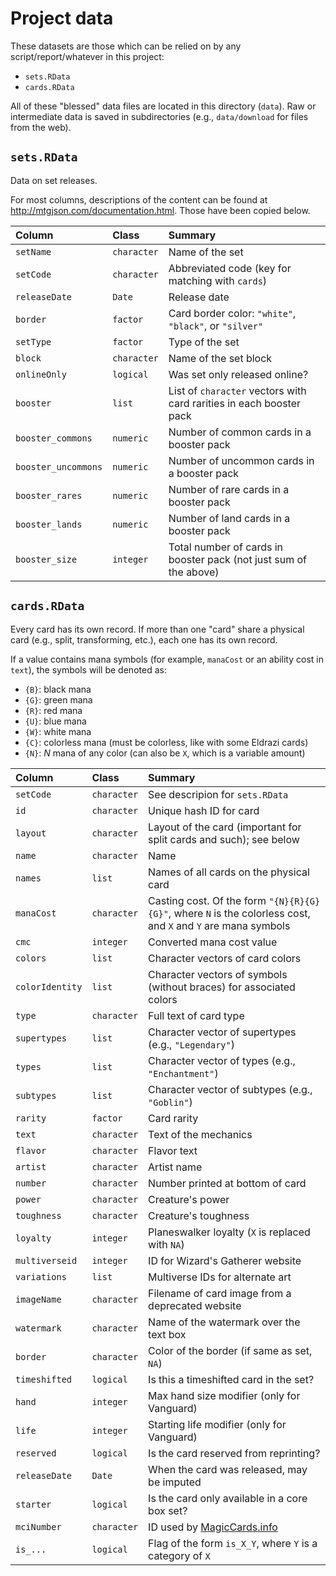 # Project data

These datasets are those which can be relied on by any script/report/whatever in
this project:

-   `sets.RData`
-   `cards.RData`

All of these "blessed" data files are located in this directory (`data`). Raw or
intermediate data is saved in subdirectories (e.g., `data/download` for files
from the web).

## `sets.RData`

Data on set releases.

For most columns, descriptions of the content can be found at http://mtgjson.com/documentation.html. Those have been copied below.

|Column              |Class       |Summary                                     |
|:-------------------|:-----------|:-------------------------------------------|
|`setName`           |`character` | Name of the set
|`setCode`           |`character` | Abbreviated code (key for matching with `cards`)
|`releaseDate`       |`Date`      | Release date
|`border`            |`factor`    | Card border color: `"white"`, `"black"`, or `"silver"`
|`setType`           |`factor`    | Type of the set
|`block`             |`character` | Name of the set block
|`onlineOnly`        |`logical`   | Was set only released online?
|`booster`           |`list`      | List of `character` vectors with card rarities in each booster pack
|`booster_commons`   |`numeric`   | Number of common cards in a booster pack
|`booster_uncommons` |`numeric`   | Number of uncommon cards in a booster pack
|`booster_rares`     |`numeric`   | Number of rare cards in a booster pack
|`booster_lands`     |`numeric`   | Number of land cards in a booster pack
|`booster_size`      |`integer`   | Total number of cards in booster pack (not just sum of the above)

## `cards.RData`

Every card has its own record. If more than one "card" share a physical card
(e.g., split, transforming, etc.), each one has its own record.

If a value contains mana symbols (for example, `manaCost` or an ability cost in
`text`), the symbols will be denoted as:

-   `{B}`: black mana
-   `{G}`: green mana
-   `{R}`: red mana
-   `{U}`: blue mana
-   `{W}`: white mana
-   `{C}`: colorless mana (must be colorless, like with some Eldrazi cards)
-   `{N}`: *N* mana of any color (can also be `X`, which is a variable amount)

|Column          |Class       |Summary                                         |
|:---------------|:-----------|:-----------------------------------------------|
|`setCode`       |`character` | See descripion for `sets.RData`
|`id`            |`character` | Unique hash ID for card
|`layout`        |`character` | Layout of the card (important for split cards and such); see below
|`name`          |`character` | Name
|`names`         |`list`      | Names of all cards on the physical card
|`manaCost`      |`character` | Casting cost. Of the form `"{N}{R}{G}{G}"`, where `N` is the colorless cost, and `X` and `Y` are mana symbols
|`cmc`           |`integer`   | Converted mana cost value
|`colors`        |`list`      | Character vectors of card colors
|`colorIdentity` |`list`      | Character vectors of symbols (without braces) for associated colors
|`type`          |`character` | Full text of card type
|`supertypes`    |`list`      | Character vector of supertypes (e.g., `"Legendary"`)
|`types`         |`list`      | Character vector of types (e.g., `"Enchantment"`)
|`subtypes`      |`list`      | Character vector of subtypes (e.g., `"Goblin"`)
|`rarity`        |`factor`    | Card rarity
|`text`          |`character` | Text of the mechanics
|`flavor`        |`character` | Flavor text
|`artist`        |`character` | Artist name
|`number`        |`character` | Number printed at bottom of card
|`power`         |`character` | Creature's power
|`toughness`     |`character` | Creature's toughness
|`loyalty`       |`integer`   | Planeswalker loyalty (`X` is replaced with `NA`)
|`multiverseid`  |`integer`   | ID for Wizard's Gatherer website
|`variations`    |`list`      | Multiverse IDs for alternate art
|`imageName`     |`character` | Filename of card image from a deprecated website
|`watermark`     |`character` | Name of the watermark over the text box
|`border`        |`character` | Color of the border (if same as set, `NA`)
|`timeshifted`   |`logical`   | Is this a timeshifted card in the set?
|`hand`          |`integer`   | Max hand size modifier (only for Vanguard)
|`life`          |`integer`   | Starting life modifier (only for Vanguard)
|`reserved`      |`logical`   | Is the card reserved from reprinting?
|`releaseDate`   |`Date`      | When the card was released, may be imputed
|`starter`       |`logical`   | Is the card only available in a core box set?
|`mciNumber`     |`character` | ID used by [MagicCards.info](MagicCards.info)
|`is_...`        |`logical`   | Flag of the form `is_X_Y`, where `Y` is a category of `X`
